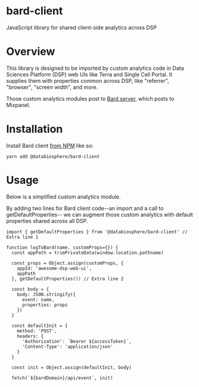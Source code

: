 # bard-client
JavaScript library for shared client-side analytics across DSP

# Overview

This library is designed to be imported by custom analytics code in Data
Sciences Platform (DSP) web UIs like Terra and Single Cell Portal.  It supplies
them with properties common across DSP, like "referrer", "browser",
"screen width", and more.

Those custom analytics modules post to
[Bard server](https://github.com/DataBiosphere/bard), which posts to Mixpanel.

# Installation

Install Bard client [from NPM](https://www.npmjs.com/package/@databiosphere/bard-client) like so:

```
yarn add @databiosphere/bard-client
```

# Usage

Below is a simplified custom analytics module.

By adding two lines for Bard client code--an import and a call to getDefaultProperties-- we can augment those custom
analytics with default properties shared across all DSP.

```
import { getDefaultProperties } from '@databiosphere/bard-client' // Extra line 1

function logToBard(name, customProps={}) {
  const appPath = trimPrivateData(window.location.pathname)

  const props = Object.assign(customProps, {
    appId: 'awesome-dsp-web-ui',
    appPath
  }, getDefaultProperties()) // Extra line 2

  const body = {
    body: JSON.stringify({
      event: name,
      properties: props
    })
  }

  const defaultInit = {
    method: 'POST',
    headers: {
      'Authorization': `Bearer ${accessToken}`,
      'Content-Type': 'application/json'
    }
  }

  const init = Object.assign(defaultInit, body)

  fetch(`${bardDomain}/api/event`, init)

```
